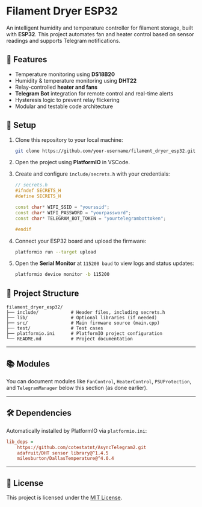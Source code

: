 # Filament Dryer ESP32

An intelligent humidity and temperature controller for filament storage, built with **ESP32**.
This project automates fan and heater control based on sensor readings and supports Telegram notifications.

## 🚀 Features

-   Temperature monitoring using **DS18B20**
-   Humidity & temperature monitoring using **DHT22**
-   Relay-controlled **heater and fans**
-   **Telegram Bot** integration for remote control and real-time alerts
-   Hysteresis logic to prevent relay flickering
-   Modular and testable code architecture

## 🔧 Setup

1. Clone this repository to your local machine:

    ```bash
    git clone https://github.com/your-username/filament_dryer_esp32.git
    ```

2. Open the project using **PlatformIO** in VSCode.

3. Create and configure `include/secrets.h` with your credentials:

    ```cpp
    // secrets.h
    #ifndef SECRETS_H
    #define SECRETS_H

    const char* WIFI_SSID = "yourssid";
    const char* WIFI_PASSWORD = "yourpassword";
    const char* TELEGRAM_BOT_TOKEN = "yourtelegrambottoken";

    #endif
    ```

4. Connect your ESP32 board and upload the firmware:

    ```bash
    platformio run --target upload
    ```

5. Open the **Serial Monitor** at `115200 baud` to view logs and status updates:

    ```bash
    platformio device monitor -b 115200
    ```

## 📁 Project Structure

```
filament_dryer_esp32/
├── include/            # Header files, including secrets.h
├── lib/                # Optional libraries (if needed)
├── src/                # Main firmware source (main.cpp)
├── test/               # Test cases
├── platformio.ini      # PlatformIO project configuration
└── README.md           # Project documentation
```

---

## 📚 Modules

You can document modules like `FanControl`, `HeaterControl`, `PSUProtection`, and `TelegramManager` below this section (as done earlier).

---

## 🛠 Dependencies

Automatically installed by PlatformIO via `platformio.ini`:

```ini
lib_deps =
    https://github.com/cotestatnt/AsyncTelegram2.git
    adafruit/DHT sensor library@^1.4.5
    milesburton/DallasTemperature@^4.0.4
```

---

## 📄 License

This project is licensed under the [MIT License](LICENSE).
